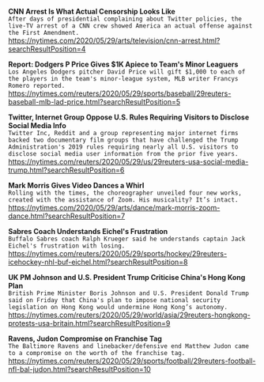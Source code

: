 **CNN Arrest Is What Actual Censorship Looks Like**\
`After days of presidential complaining about Twitter policies, the live-TV arrest of a CNN crew showed America an actual offense against the First Amendment.`\
https://nytimes.com/2020/05/29/arts/television/cnn-arrest.html?searchResultPosition=4

**Report: Dodgers P Price Gives $1K Apiece to Team's Minor Leaguers**\
`Los Angeles Dodgers pitcher David Price will gift $1,000 to each of the players in the team's minor-league system, MLB writer Francys Romero reported.`\
https://nytimes.com/reuters/2020/05/29/sports/baseball/29reuters-baseball-mlb-lad-price.html?searchResultPosition=5

**Twitter, Internet Group Oppose U.S. Rules Requiring Visitors to Disclose Social Media Info**\
`Twitter Inc, Reddit and a group representing major internet firms backed two documentary film groups that have challenged the Trump Administration's 2019 rules requiring nearly all U.S. visitors to disclose social media user information from the prior five years.`\
https://nytimes.com/reuters/2020/05/29/us/29reuters-usa-social-media-trump.html?searchResultPosition=6

**Mark Morris Gives Video Dances a Whirl**\
`Rolling with the times, the choreographer unveiled four new works, created with the assistance of Zoom. His musicality? It’s intact.`\
https://nytimes.com/2020/05/29/arts/dance/mark-morris-zoom-dance.html?searchResultPosition=7

**Sabres Coach Understands Eichel's Frustration**\
`Buffalo Sabres coach Ralph Krueger said he understands captain Jack Eichel's frustration with losing.`\
https://nytimes.com/reuters/2020/05/29/sports/hockey/29reuters-icehockey-nhl-buf-eichel.html?searchResultPosition=8

**UK PM Johnson and U.S. President Trump Criticise China's Hong Kong Plan**\
`British Prime Minister Boris Johnson and U.S. President Donald Trump said on Friday that China's plan to impose national security legislation on Hong Kong would undermine Hong Kong’s autonomy.`\
https://nytimes.com/reuters/2020/05/29/world/asia/29reuters-hongkong-protests-usa-britain.html?searchResultPosition=9

**Ravens, Judon Compromise on Franchise Tag**\
`The Baltimore Ravens and linebacker/defensive end Matthew Judon came to a compromise on the worth of the franchise tag.`\
https://nytimes.com/reuters/2020/05/29/sports/football/29reuters-football-nfl-bal-judon.html?searchResultPosition=10


